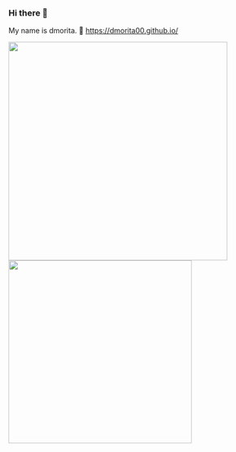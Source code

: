 ### Hi there 👋

My name is dmorita. 🌱
https://dmorita00.github.io/

<a href="https://github.com/dmorita00">
  <img width="430" align="left" src="https://github-readme-stats.vercel.app/api?username=dmorita00&count_private=true&show_icons=true&theme=dracula" />
</a>
<a href="https://github.com/dmorita00">
  <img width="360" align="left" src="https://github-readme-stats.vercel.app/api/top-langs/?username=dmorita00&layout=compact" />
</a>

<!--
**dmorita00/dmorita00** is a ✨ _special_ ✨ repository because its `README.md` (this file) appears on your GitHub profile.

Here are some ideas to get you started:

- 🔭 I’m currently working on ...
- 🌱 I’m currently learning ...
- 👯 I’m looking to collaborate on ...
- 🤔 I’m looking for help with ...
- 💬 Ask me about ...
- 📫 How to reach me: ...
- 😄 Pronouns: ...
- ⚡ Fun fact: ...
-->
